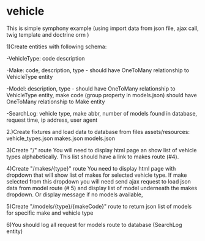 # vehicle
This is simple symphony example (using import data from json file, ajax call, twig template and doctrine orm ) 

1)Create entities with following schema:

-VehicleType: 
  code
  description
  
-Make: 
  code, 
  description, 
  type - should have OneToMany relationship to VehicleType entity
  
-Model: 
  description, 
  type - should have OneToMany relationship to VehicleType entity, 
  make code (group property in models.json) should have OneToMany relationship to Make entity
  
-SearchLog: 
  vehicle type, 
  make abbr, 
  number of models found in database, 
  request time, 
  ip address, 
  user agent
  
2.)Create fixtures and load data to database from files assets/resources:
vehicle_types.json
makes.json
models.json

3)Create "/" route
You will need to display html page an show list of vehicle types alphabetically. This list should have a link to makes route (#4).

4)Create "/makes/{type}" route
You need to display html page with dropdown that will show list of makes for selected vehicle type.
If make selected from this dropdown you will need send ajax request to load json data from model route (# 5) and display list of model underneath the makes dropdown. Or display message if no models available,

5)Create "/models/{type}/{makeCode}" route to return json list of models for specific make and vehicle type

6)You should log all request for models route to database (SearchLog entity)

